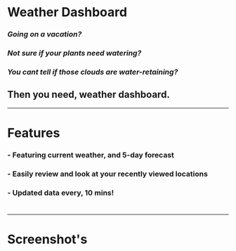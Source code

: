 # Weather Dashboard
### _Going on a vacation?_
### _Not sure if your plants need watering?_
### _You cant tell if those clouds are water-retaining?_

## Then you need, **weather dashboard.**
---

# Features

### - Featuring current weather, and 5-day forecast
### - Easily review and look at your recently viewed locations
### - Updated data every, 10 mins!

#
---

# Screenshot's



